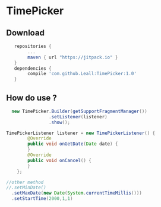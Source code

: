 TimePicker
============

 
Download
--------

```gradle
   repositories {
        ...
        maven { url "https://jitpack.io" }
   }
   dependencies {
        compile 'com.github.Leall:TimePicker:1.0'
   }
```

How do use ?
------------

```java
  new TimePicker.Builder(getSupportFragmentManager())
                .setListener(listener)
                .show();
```

```java
TimePickerListener listener = new TimePickerListener() {
        @Override
        public void onGetDate(Date date) {
        }
        @Override
        public void onCancel() {
        }
    };
```

```java
//other method
//.setMinDate()
  .setMaxDate(new Date(System.currentTimeMillis()))
  .setStartTime(2000,1,1)

```
